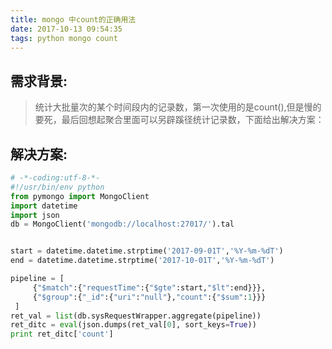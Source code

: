 ```yaml
---
title: mongo 中count的正确用法
date: 2017-10-13 09:54:35
tags: python mongo count
---
```


## 需求背景:
>统计大批量次的某个时间段内的记录数，第一次使用的是count(),但是慢的要死，最后回想起聚合里面可以另辟蹊径统计记录数，下面给出解决方案：

## 解决方案:

``` python
# -*-coding:utf-8-*-  
#!/usr/bin/env python  
from pymongo import MongoClient
import datetime
import json
db = MongoClient('mongodb://localhost:27017/').tal


start = datetime.datetime.strptime('2017-09-01T','%Y-%m-%dT')
end = datetime.datetime.strptime('2017-10-01T','%Y-%m-%dT')

pipeline = [
     {"$match":{"requestTime":{"$gte":start,"$lt":end}}},
     {"$group":{"_id":{"uri":"null"},"count":{"$sum":1}}}
 ]
ret_val = list(db.sysRequestWrapper.aggregate(pipeline))
ret_ditc = eval(json.dumps(ret_val[0], sort_keys=True))
print ret_ditc['count']

```


